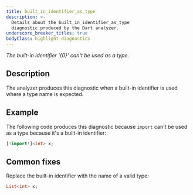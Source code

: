 ```yaml
---
title: built_in_identifier_as_type
description: >-
  Details about the built_in_identifier_as_type
  diagnostic produced by the Dart analyzer.
underscore_breaker_titles: true
bodyClass: highlight-diagnostics
---
```


_The built-in identifier '{0}' can't be used as a type._

## Description

The analyzer produces this diagnostic when a built-in identifier is used
where a type name is expected.

## Example

The following code produces this diagnostic because `import` can't be used
as a type because it's a built-in identifier:

```dart
[!import!]<int> x;
```

## Common fixes

Replace the built-in identifier with the name of a valid type:

```dart
List<int> x;
```

